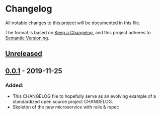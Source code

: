# Changelog
All notable changes to this project will be documented in this file.

The format is based on [Keep a Changelog](https://keepachangelog.com/en/1.0.0/),
and this project adheres to [Semantic Versioning](https://semver.org/spec/v2.0.0.html).

## [Unreleased]

## [0.0.1] - 2019-11-25
### Added:
- This CHANGELOG file to hopefully serve as an evolving example of a
  standardized open source project CHANGELOG.
- Skeleton of the new microservice with rails & rspec

[Unreleased]: https://github.com/scoiatael/medea/compare/v0.0.1...HEAD
[0.0.1]: https://github.com/scoiatael/medea/releases/tag/v0.0.1
